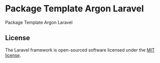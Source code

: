 # Package Template Argon Laravel

Package Template Argon Laravel

## License

The Laravel framework is open-sourced software licensed under the [MIT license](https://opensource.org/licenses/MIT).
